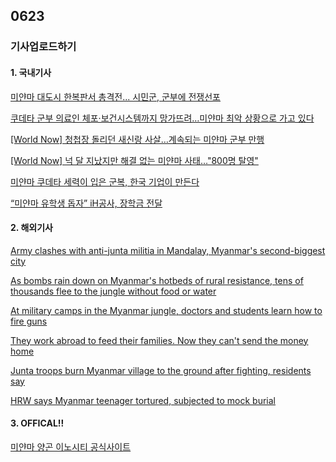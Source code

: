 ## 0623
### 기사업로드하기
#### 1. 국내기사

[미얀마 대도시 한복판서 총격전... 시민군, 군부에 전쟁선포](https://www.chosun.com/international/asia/2021/06/22/VG7X7YU7EFGAPDZELRQGALSTXQ/)

[쿠데타 군부 의료인 체포·보건시스템까지 망가뜨려…미얀마 최악 상황으로 가고 있다](http://dongascience.donga.com/news.php?idx=47450)

[[World Now] 청첩장 돌리던 새신랑 사살…계속되는 미얀마 군부 만행](https://imnews.imbc.com/news/2021/world/article/6280711_34880.html)

[[World Now] 넉 달 지났지만 해결 없는 미얀마 사태…"800명 탈영"](https://imnews.imbc.com/news/2021/world/article/6258799_34880.html)

[미얀마 쿠데타 세력이 입은 군복, 한국 기업이 만든다](https://www.pressian.com/pages/articles/2021060821503990853#0DKU)

[“미얀마 유학생 돕자” iH공사, 장학금 전달](https://www.chosun.com/national/regional/gyeonggi-incheon/2021/06/22/7ZPBMC7KFFAGTJYZWS5AR76YMY/)

>

#### 2. 해외기사

[Army clashes with anti-junta militia in Mandalay, Myanmar's second-biggest city](https://edition.cnn.com/2021/06/22/asia/myanmar-mandalay-fighting-intl-hnk/index.html)

[As bombs rain down on Myanmar's hotbeds of rural resistance, tens of thousands flee to the jungle without food or water](https://edition.cnn.com/2021/06/02/asia/myanmar-chin-resistance-intl-hnk/index.html)

[At military camps in the Myanmar jungle, doctors and students learn how to fire guns](https://edition.cnn.com/2021/05/04/asia/myanmar-rebels-training-hnk-dst-intl/index.html)

[They work abroad to feed their families. Now they can't send the money home](https://edition.cnn.com/2021/06/17/asia/thailand-myanmar-migrant-workers-intl-hnk/index.html)

[Junta troops burn Myanmar village to the ground after fighting, residents say](https://edition.cnn.com/2021/06/16/asia/myanmar-kinma-village-burn-intl-hnk/index.html)

[HRW says Myanmar teenager tortured, subjected to mock burial](https://www.aljazeera.com/news/2021/6/22/hrw-myanmar-teenager-tortured-subject-to-mock-burial)

>

#### 3. OFFICAL!!

[미얀마 양곤 이노시티 공식사이트](http://www.innocitymyanmar.com/?page_id=496)

[]()